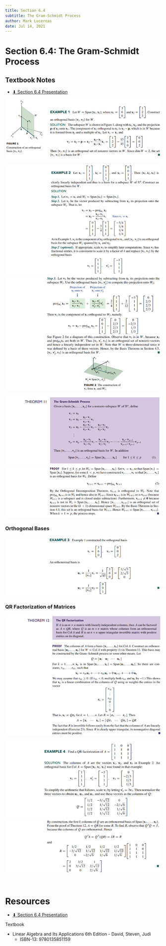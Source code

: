 ```yaml
---
title: Section 6.4
subtitle: The Gram-Schmidt Process
author: Mark Lucernas
date: Jul 14, 2021
---
```



# Section 6.4: The Gram-Schmidt Process

## Textbook Notes

- [⬇ Section 6.4 Presentation](file:../../../../../../files/summer-2021/MATH-254/notes/ch-6/sec_6-4/sec_6-4_presentation.pptx)

![Example 1](../../../../../../files/summer-2021/MATH-254/notes/ch-6/sec_6-4/sec_6-4_example_1.png)

![Example 2.1](../../../../../../files/summer-2021/MATH-254/notes/ch-6/sec_6-4/sec_6-4_example_2-1.png)
![Example 2.2](../../../../../../files/summer-2021/MATH-254/notes/ch-6/sec_6-4/sec_6-4_example_2-2.png)

![Theorem 11.1](../../../../../../files/summer-2021/MATH-254/notes/ch-6/sec_6-4/sec_6-4_theorem_11-1.png)
![Theorem 11.2](../../../../../../files/summer-2021/MATH-254/notes/ch-6/sec_6-4/sec_6-4_theorem_11-2.png)

### Orthogonal Bases

![Example 3](../../../../../../files/summer-2021/MATH-254/notes/ch-6/sec_6-4/sec_6-4_example_3.png)

### QR Factorization of Matrices

![Theorem 12](../../../../../../files/summer-2021/MATH-254/notes/ch-6/sec_6-4/sec_6-4_theorem_12.png)

![Example 4.1](../../../../../../files/summer-2021/MATH-254/notes/ch-6/sec_6-4/sec_6-4_example_4-1.png)
![Example 4.2](../../../../../../files/summer-2021/MATH-254/notes/ch-6/sec_6-4/sec_6-4_example_4-2.png)

<br>

# Resources

- [⬇ Section 6.4 Presentation](file:../../../../../../files/summer-2021/MATH-254/notes/ch-6/sec_6-4/sec_6-4_presentation.pptx)

Textbook

+ Linear Algebra and Its Applications 6th Edition - David, Steven, Judi
  + ISBN-13: 9780135851159


